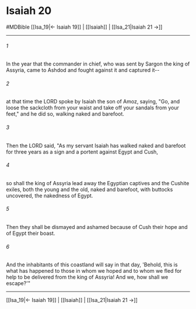 # Isaiah 20
#MDBible
[[Isa_19|← Isaiah 19]] | [[Isaiah]] | [[Isa_21|Isaiah 21 →]]

***

###### 1 

In the year that the commander in chief, who was sent by Sargon the king of Assyria, came to Ashdod and fought against it and captured it-- 

###### 2 

at that time the LORD spoke by Isaiah the son of Amoz, saying, "Go, and loose the sackcloth from your waist and take off your sandals from your feet," and he did so, walking naked and barefoot. 

###### 3 

Then the LORD said, "As my servant Isaiah has walked naked and barefoot for three years as a sign and a portent against Egypt and Cush, 

###### 4 

so shall the king of Assyria lead away the Egyptian captives and the Cushite exiles, both the young and the old, naked and barefoot, with buttocks uncovered, the nakedness of Egypt. 

###### 5 

Then they shall be dismayed and ashamed because of Cush their hope and of Egypt their boast. 

###### 6 

And the inhabitants of this coastland will say in that day, 'Behold, this is what has happened to those in whom we hoped and to whom we fled for help to be delivered from the king of Assyria! And we, how shall we escape?'" 

***

[[Isa_19|← Isaiah 19]] | [[Isaiah]] | [[Isa_21|Isaiah 21 →]]
